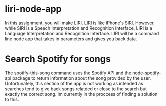 # liri-node-app
In this assignment, you will make LIRI. LIRI is like iPhone's SIRI. However, while SIRI is a Speech Interpretation and Recognition Interface, LIRI is a Language Interpretation and Recognition Interface. LIRI will be a command line node app that takes in parameters and gives you back data.

# Search Spotify for songs
The spotify-this-song command uses the Spotify API and the node-spotify-api package to return information about the song provided by the user. Unfortunately, this section of the app is not working as intended as searches tend to give back songs relatded or close to the search but exactly the correct song. Im currently in the proccess of finding a solution to this.
